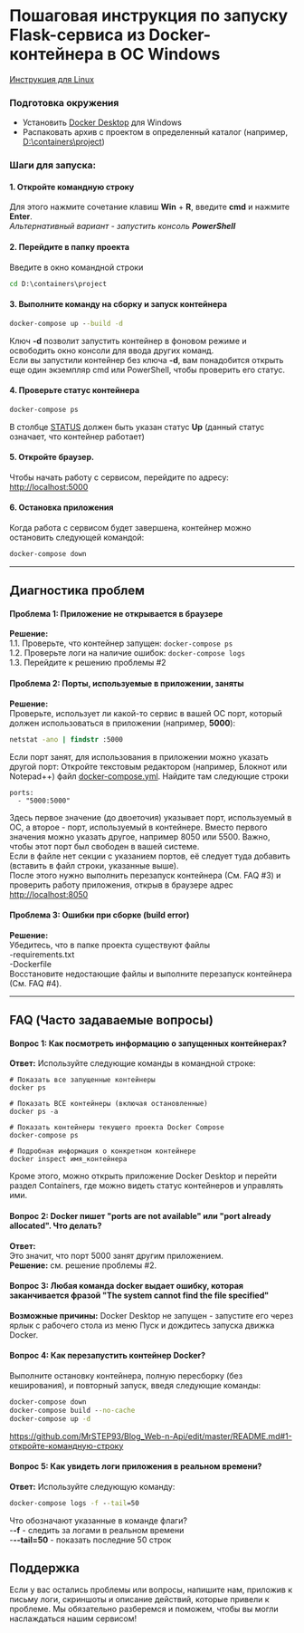 # Пошаговая инструкция по запуску Flask-сервиса из Docker-контейнера в ОС Windows
[Инструкция для Linux](можно_подготовить_отдельно)

### Подготовка окружения
- Установить [Docker Desktop](https://www.docker.com/products/docker-desktop/) для Windows  
- Распаковать архив с проектом в определенный каталог (например, <ins>D:\containers\project</ins>)   
### Шаги для запуска:
#### 1. Откройте командную строку ####  
Для этого нажмите сочетание клавиш **Win** + **R**, введите **cmd** и нажмите **Enter**.  
*Альтернативный вариант - запустить консоль **PowerShell***

#### 2. Перейдите в папку проекта ####
Введите в окно командной строки
```cmd
cd D:\containers\project
```
#### 3. Выполните команду на сборку и запуск контейнера ####  
```cmd
docker-compose up --build -d
```  
Ключ **-d** позволит запустить контейнер в фоновом режиме и освободить окно консоли для ввода других команд.  
Если вы запустили контейнер без ключа **-d**, вам понадобится открыть еще один экземпляр cmd или PowerShell, чтобы проверить его статус.  

#### 4. Проверьте статус контейнера ####  
```cmd
docker-compose ps
```
В столбце <ins>STATUS</ins> должен быть указан статус **Up** (данный статус означает, что контейнер работает) 

#### 5. Откройте браузер. ####  
Чтобы начать работу с сервисом, перейдите по адресу: <http://localhost:5000>  

#### 6. Остановка приложения ####  
Когда работа с сервисом будет завершена, контейнер можно остановить следующей командой:  
```cmd
docker-compose down
```  
-------  
## Диагностика проблем ##
#### Проблема 1: Приложение не открывается в браузере ####  
**Решение:**  
1.1. Проверьте, что контейнер запущен: ```docker-compose ps```  
1.2. Проверьте логи на наличие ошибок: ```docker-compose logs```  
1.3. Перейдите к решению проблемы #2

#### Проблема 2: Порты, используемые в приложении, заняты ####
**Решение:**  
Проверьте, использует ли какой-то сервис в вашей ОС порт, который должен использоваться в приложении (например, **5000**):  
```cmd
netstat -ano | findstr :5000
```

Если порт занят, для использования в приложении можно указать другой порт:
Откройте текстовым редактором (например, Блокнот или Notepad++) файл <ins>docker-compose.yml</ins>. Найдите там следующие строки
```
ports:
  - "5000:5000" 
```  
Здесь первое значение (до двоеточия) указывает порт, используемый в ОС, а второе - порт, используемый в контейнере. Вместо первого значения можно указать другое, например 8050 или 5500. Важно, чтобы этот порт был свободен в вашей системе.  
Если в файле нет секции с указанием портов, её следует туда добавить (вставить в файл строки, указанные выше).  
После этого нужно выполнить перезапуск контейнера (См. FAQ #3) и проверить работу приложения, открыв в браузере адрес <http://localhost:8050>   

#### Проблема 3: Ошибки при сборке (build error) ####
**Решение:**  
Убедитесь, что в папке проекта существуют файлы  
-requirements.txt  
-Dockerfile  
Восстановите недостающие файлы и выполните перезапуск контейнера (См. FAQ #4).

------

## FAQ (Часто задаваемые вопросы) ##
#### Вопрос 1: Как посмотреть информацию о запущенных контейнерах? ####  
**Ответ:** Используйте следующие команды в командной строке:  
```
# Показать все запущенные контейнеры
docker ps

# Показать ВСЕ контейнеры (включая остановленные)
docker ps -a

# Показать контейнеры текущего проекта Docker Compose
docker-compose ps

# Подробная информация о конкретном контейнере
docker inspect имя_контейнера
```  
Кроме этого, можно открыть приложение Docker Desktop и перейти раздел Containers, где можно видеть статус контейнеров и управлять ими.  

#### Вопрос 2: Docker пишет "ports are not available" или "port already allocated". Что делать? ####  
**Ответ:**  
Это значит, что порт 5000 занят другим приложением.  
**Решение:** см. решение проблемы #2.

#### Вопрос 3: Любая команда docker выдает ошибку, которая заканчивается фразой "The system cannot find the file specified" ####   
**Возможные причины:**
Docker Desktop не запущен - запустите его через ярлык с рабочего стола из меню Пуск и дождитесь запуска движка Docker.

#### Вопрос 4: Как перезапустить контейнер Docker? ####
Выполните остановку контейнера, полную пересборку (без кеширования), и повторный запуск, введя следующие команды:  
```cmd
docker-compose down
docker-compose build --no-cache
docker-compose up -d
```
https://github.com/MrSTEP93/Blog_Web-n-Api/edit/master/README.md#1-откройте-командную-строку
#### Вопрос 5: Как увидеть логи приложения в реальном времени? ####
**Ответ:**
Используйте следующую команду:
```cmd
docker-compose logs -f --tail=50
``` 
Что обозначают указанные в команде флаги?  
-**-f** - следить за логами в реальном времени  
-**--tail=50** - показать последние 50 строк  

## Поддержка ##
Если у вас остались проблемы или вопросы, напишите нам, приложив к письму логи, скриншоты и описание действий, которые привели к проблеме. 
Мы обязательно разберемся и поможем, чтобы вы могли наслаждаться нашим сервисом!



